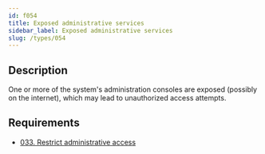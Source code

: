 ```yaml
---
id: f054
title: Exposed administrative services
sidebar_label: Exposed administrative services
slug: /types/054
---
```


## Description

One or more of the system's administration consoles
are exposed (possibly on the internet),
which may lead to unauthorized access attempts.

## Requirements

- [033. Restrict administrative access](/criteria/authorization/033)
